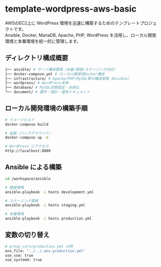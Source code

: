 # template-wordpress-aws-basic

AWSのEC2上に WordPress 環境を迅速に構築するためのテンプレートプロジェクトです。  
Ansible, Docker, MariaDB, Apache, PHP, WordPress を活用し、ローカル開発環境と本番環境を統一的に管理します。

## ディレクトリ構成概要

```bash
├── ansible/ # サーバ構成管理（本番/開発/ステージング対応）
├── docker-compose.yml # ローカル開発用Docker構成
├── infrastructure/ # Apache/PHP/MySQL等の構成管理（Ansible）
├── wordpress/ # WordPress本体
├── database/ # MySQL初期設定・永続化
└── document/ # 要件・設計・運用ドキュメント
```


## ローカル開発環境の構築手順

```bash
# イメージビルド
docker-compose build

# 起動（バックグラウンド）
docker-compose up -d

# WordPress にアクセス
http://localhost:8080

```

## Ansible による構築

```bash
cd /workspace/ansible

# 開発環境
ansible-playbook -i hosts development.yml

# ステージング環境
ansible-playbook -i hosts staging.yml

# 本番環境
ansible-playbook -i hosts production.yml
```

## 変数の切り替え

```bash
# group_vars/production.yml の例
env_file: "../../.env.production.yml"
use_ssm: true
use_systemd: true

```